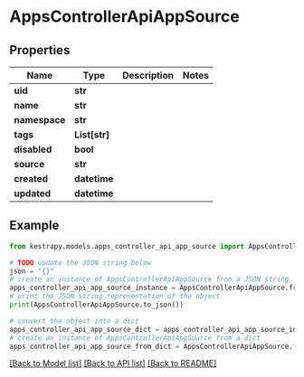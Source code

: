 # AppsControllerApiAppSource


## Properties

Name | Type | Description | Notes
------------ | ------------- | ------------- | -------------
**uid** | **str** |  | 
**name** | **str** |  | 
**namespace** | **str** |  | 
**tags** | **List[str]** |  | 
**disabled** | **bool** |  | 
**source** | **str** |  | 
**created** | **datetime** |  | 
**updated** | **datetime** |  | 

## Example

```python
from kestrapy.models.apps_controller_api_app_source import AppsControllerApiAppSource

# TODO update the JSON string below
json = "{}"
# create an instance of AppsControllerApiAppSource from a JSON string
apps_controller_api_app_source_instance = AppsControllerApiAppSource.from_json(json)
# print the JSON string representation of the object
print(AppsControllerApiAppSource.to_json())

# convert the object into a dict
apps_controller_api_app_source_dict = apps_controller_api_app_source_instance.to_dict()
# create an instance of AppsControllerApiAppSource from a dict
apps_controller_api_app_source_from_dict = AppsControllerApiAppSource.from_dict(apps_controller_api_app_source_dict)
```
[[Back to Model list]](../README.md#documentation-for-models) [[Back to API list]](../README.md#documentation-for-api-endpoints) [[Back to README]](../README.md)


